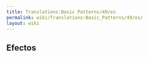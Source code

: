 ```yaml
---
title: Translations:Basic Patterns/49/es
permalink: wiki/Translations:Basic_Patterns/49/es/
layout: wiki
---
```


## Efectos
